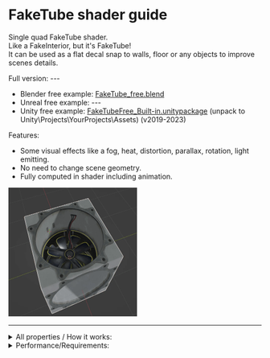 # FakeTube shader guide
  
Single quad FakeTube shader.  
Like a FakeInterior, but it's FakeTube!  
It can be used as a flat decal snap to walls, floor or any objects to improve scenes details.  
  
Full version: ---

- Blender free example: [FakeTube_free.blend](FakeTube_free.blend)  
- Unreal free example: ---  
- Unity free example: [FakeTubeFree_Built-in.unitypackage](FakeTubeFree_Built-in.unitypackage)  (unpack to Unity\Projects\YourProjects\Assets) (v2019-2023)  

Features:
- Some visual effects like a fog, heat, distortion, parallax, rotation, light emitting. 
- No need to change scene geometry.
- Fully computed in shader including animation.

<img src="imgs/cube_preview.gif" alt="result" width="256" height="256">

---

<details><summary>All properties / How it works:</summary>
  
<table>
  <tr>
    <td> 
      <img src="imgs/FakeTubeProperties.png" alt="result" width="384"> 
    </td>
    <td>
      FakeTube properties:  <br>
      > highlighted in red depend on the current texture and is already configured.  <br>
      > highlighted in green can be adjusted slightly.  <br>
      > highlighted in blue - shadow can be adjusted depending on the light source in the scene.  <br>
    </td>
  </tr>
  <tr>
    <td> 
      <video src="https://github.com/day9a/Blender/assets/69633736/e3bc3dc9-e9fb-4b5c-b8b7-97f5b19822be" width="256" height="256"> 
    </td>
    <td>
      > Tube separated to 5 parts: Top, Bottom, Walls, Gate A, Gate B where each part of the tube is match each part of the texture.  <br>  
      > In general, it looks a UV unwrap.  <br>  
      > Parts interact with each other only in a certain way for reasons of perfomance/optimization.  <br>
    </td>
  </tr>
</table>

</details>

<details><summary>Performance/Requirements:</summary>

text

</details>
